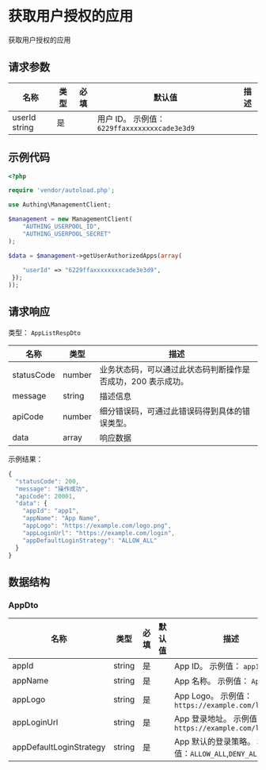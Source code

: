 # 获取用户授权的应用

<!--
  警告⚠️：
  不要直接修改该文档，
  https://github.com/Authing/authing-docs-factory
  使用该项目进行生成
-->

获取用户授权的应用

## 请求参数

| 名称 | 类型 | 必填 | 默认值 | 描述 |
| ---- | ---- | ---- | ---- | ---- |
| userId  string  | 是 |  | 用户 ID。 示例值： `6229ffaxxxxxxxxcade3e3d9` |


## 示例代码

```php
<?php

require 'vendor/autoload.php';

use Authing\ManagementClient;

$management = new ManagementClient(
    "AUTHING_USERPOOL_ID",
    "AUTHING_USERPOOL_SECRET"
);

$data = $management->getUserAuthorizedApps(array(
  
    "userId" => "6229ffaxxxxxxxxcade3e3d9",
 });
));
```


## 请求响应

类型： `AppListRespDto`

| 名称 | 类型 | 描述 |
| ---- | ---- | ---- |
| statusCode | number | 业务状态码，可以通过此状态码判断操作是否成功，200 表示成功。 |
| message | string | 描述信息 |
| apiCode | number | 细分错误码，可通过此错误码得到具体的错误类型。 |
| data | array | 响应数据 |



示例结果：

```js
{
  "statusCode": 200,
  "message": "操作成功",
  "apiCode": 20001,
  "data": {
    "appId": "app1",
    "appName": "App Name",
    "appLogo": "https://example.com/logo.png",
    "appLoginUrl": "https://example.com/login",
    "appDefaultLoginStrategy": "ALLOW_ALL"
  }
}
```

## 数据结构


### <a id="AppDto"></a> AppDto

| 名称 | 类型 | 必填 |默认值| 描述 |
| ---- |  ---- | ---- | --- | ---- |
| appId | string | 是 |  | App ID。 示例值： `app1`  |
| appName | string | 是 |  | App 名称。 示例值： `App Name`  |
| appLogo | string | 是 |  | App Logo。 示例值： `https://example.com/logo.png`  |
| appLoginUrl | string | 是 |  | App 登录地址。 示例值： `https://example.com/login`  |
| appDefaultLoginStrategy | string | 是 |  | App 默认的登录策略。 枚举值：`ALLOW_ALL`,`DENY_ALL`  |


